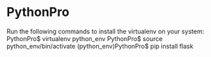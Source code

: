 # PythonPro

Run the following commands to install the virtualenv on your system:
PythonPro$ virtualenv python_env
PythonPro$ source python_env/bin/activate
(python_env)PythonPro$ pip install flask
